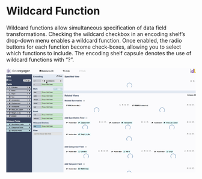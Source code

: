 # Wildcard Function

Wildcard functions allow simultaneous specification of data field transformations. Checking the wildcard checkbox in an encoding shelf’s drop-down menu enables a wildcard function. Once enabled, the radio buttons for each function become check-boxes, allowing you to select which functions to include. The encoding shelf capsule denotes the use of wildcard functions with “?”.

![](../../.gitbook/assets/wildcard_functions.gif)


